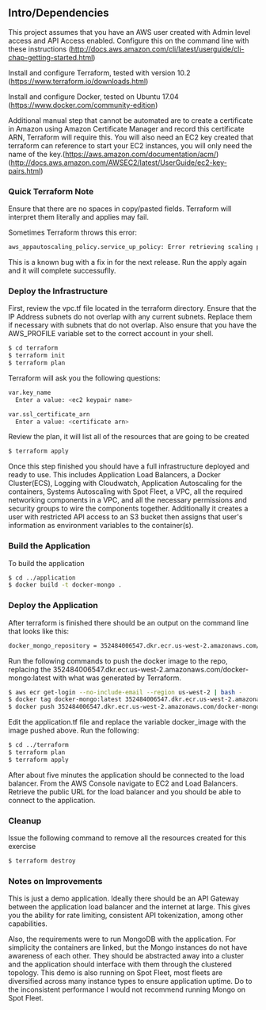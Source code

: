 ## Intro/Dependencies
This project assumes that you have an AWS user created with Admin level access and API Access enabled.  Configure this on the command line with these instructions (http://docs.aws.amazon.com/cli/latest/userguide/cli-chap-getting-started.html)

Install and configure Terraform, tested with version 10.2 (https://www.terraform.io/downloads.html)

Install and configure Docker, tested on Ubuntu 17.04 (https://www.docker.com/community-edition)

Additional manual step that cannot be automated are to create a certificate in Amazon using Amazon Certificate Manager and record this certificate ARN, Terraform will require this.  You will also need an EC2 key created that terraform can reference to start your EC2 instances, you will only need the name of the key.(https://aws.amazon.com/documentation/acm/) (http://docs.aws.amazon.com/AWSEC2/latest/UserGuide/ec2-key-pairs.html)

### Quick Terraform Note
Ensure that there are no spaces in copy/pasted fields.  Terraform will interpret them literally and applies may fail.

Sometimes Terraform throws this error:
```sh
aws_appautoscaling_policy.service_up_policy: Error retrieving scaling policies
```
This is a known bug with a fix in for the next release.  Run the apply again and it will complete successuflly.

### Deploy the Infrastructure

First, review the vpc.tf file located in the terraform directory.  Ensure that the IP Address subnets do not overlap with any current subnets.  Replace them if necessary with subnets that do not overlap.  Also ensure that you have the AWS_PROFILE variable set to the correct account in your shell.

```sh
$ cd terraform
$ terraform init
$ terraform plan
```
Terraform will ask you the following questions:
```sh
var.key_name
  Enter a value: <ec2 keypair name>

var.ssl_certificate_arn
  Enter a value: <certificate arn>
```
Review the plan, it will list all of the resources that are going to be created

```sh
$ terraform apply
```

Once this step finished you should have a full infrastructure deployed and ready to use.  This includes Application Load Balancers, a Docker Cluster(ECS), Logging with Cloudwatch, Application Autoscaling for the containers, Systems Autoscaling with Spot Fleet, a VPC, all the required networking components in a VPC, and all the necessary permissions and security groups to wire the components together.  Additionally it creates a user with restricted API access to an S3 bucket then assigns that user's information as environment variables to the container(s).

### Build the Application
To build the application
```sh
$ cd ../application
$ docker build -t docker-mongo .
```

### Deploy the Application

After terraform is finished there should be an output on the command line that looks like this:
```sh
docker_mongo_repository = 352484006547.dkr.ecr.us-west-2.amazonaws.com/docker-mongo
```

Run the following commands to push the docker image to the repo, replacing the 352484006547.dkr.ecr.us-west-2.amazonaws.com/docker-mongo:latest with what was generated by Terraform.

```sh
$ aws ecr get-login --no-include-email --region us-west-2 | bash -
$ docker tag docker-mongo:latest 352484006547.dkr.ecr.us-west-2.amazonaws.com/docker-mongo:latest
$ docker push 352484006547.dkr.ecr.us-west-2.amazonaws.com/docker-mongo:latest
```

Edit the application.tf file and replace the variable docker_image with the image pushed above.  Run the following:

```sh
$ cd ../terraform
$ terraform plan
$ terraform apply
```

After about five minutes the application should be connected to the load balancer.  From the AWS Console navigate to EC2
and Load Balancers.  Retrieve the public URL for the load balancer and you should be able to connect to the application.

### Cleanup
Issue the following command to remove all the resources created for this exercise

```sh
$ terraform destroy
```

### Notes on Improvements
This is just a demo application.  Ideally there should be an API Gateway between the application load balancer and the internet
at large.  This gives you the ability for rate limiting, consistent API tokenization, among other capabilities.

Also, the requirements were to run MongoDB with the application.  For simplicity the containers are linked, but the Mongo
instances do not have awareness of each other.  They should be abstracted away into a cluster and the application should interface with them
through the clustered topology.  This demo is also running on Spot Fleet, most fleets are diversified across many instance types to ensure 
application uptime.  Do to the inconsistent performance I would not recommend running Mongo on Spot Fleet.
